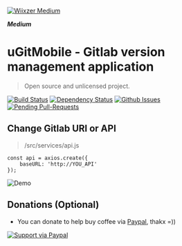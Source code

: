 <a href="https://medium.com/wiixzer"><img src="https://miro.medium.com/max/545/1*TGH72Nnw24QL3iV9IOm4VA.png" title="Wiixzer Medium" alt="Wiixzer Medium"></a>

***Medium***

# uGitMobile - Gitlab version management application

> Open source and unlicensed project.

[![Build Status](http://img.shields.io/travis/badges/badgerbadgerbadger.svg?style=flat-square)](https://travis-ci.org/badges/badgerbadgerbadger) [![Dependency Status](http://img.shields.io/gemnasium/badges/badgerbadgerbadger.svg?style=flat-square)](https://gemnasium.com/badges/badgerbadgerbadger) [![Github Issues](http://githubbadges.herokuapp.com/badges/badgerbadgerbadger/issues.svg?style=flat-square)](https://github.com/badges/badgerbadgerbadger/issues) [![Pending Pull-Requests](http://githubbadges.herokuapp.com/badges/badgerbadgerbadger/pulls.svg?style=flat-square)](https://github.com/badges/badgerbadgerbadger/pulls) 

## Change Gitlab URI or API
> /src/services/api.js
```
const api = axios.create({
    baseURL: 'http://YOU_API'
});
```
![Demo](https://imgur.com/a/oGTefr8)


## Donations (Optional)

- You can donate to help buy coffee via <a href="https://www.paypal.com/cgi-bin/webscr?cmd=_s-xclick&hosted_button_id=S45363V67RFSY&source=url" target="_blank">Paypal</a>, thakx =))

[![Support via Paypal](https://www.paypalobjects.com/en_US/i/btn/btn_donateCC_LG.gif)](https://www.paypal.com/cgi-bin/webscr?cmd=_s-xclick&hosted_button_id=S45363V67RFSY&source=url)
